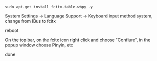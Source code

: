 

```
sudo apt-get install fcitx-table-wbpy -y
```


System Settings -> Language Support -> Keyboard input method system, change from IBus to fcitx


reboot 



On the top bar, on the fcitx icon right click and choose "Confiure", in the popup window choose Pinyin, etc


done 
